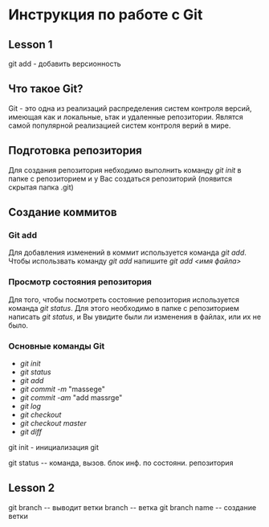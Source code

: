 # Инструкция по работе с Git

## Lesson 1
git add - добавить версионность

## Что такое Git?
Git - это одна из реализаций распределения систем контроля версий, имеющая как и локальные, ьтак и удаленные репозитории. Являтся самой популярной реализацией систем контроля верий в мире. 

## Подготовка репозитория
Для создания репозитория небходимо выполнить команду *git init* в папке с репозиторием и у Вас создаться репозиторий (появится скрытая папка .git)

## Создание коммитов 

### Git add
Для добавления изменений в коммит используется команда *git add*. Чтобы использвать команду *git add* напишите *git add <имя файла>*

### Просмотр состояния репозитория
Для того, чтобы посмотреть состояние репозитория используется команда *git status*. Для этого необходимо в папке с репозиторием написать *git status*, и Вы увидите были ли изменения в файлах, или их не было.

### Основные команды Git
* *git init*
* *git status*
* *git add*
* *git commit -m* "massege"
* *git commit -am* "add massrge"
* *git log*
* *git checkout*
* *git checkout master*
* *git diff*

git init - инициализация git

git status -- команда, вызов. блок инф. по состояни. репозитория

## Lesson 2
git branch -- выводит ветки
branch -- ветка
git branch name -- создание ветки
